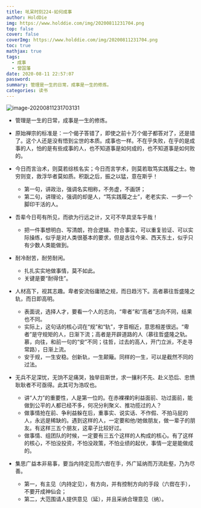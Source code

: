 ```yaml
---
title: 吼呆时刻224-如何成事
author: HoldDie
img: https://www.holddie.com/img/20200811231704.png
top: false
cover: false
coverImg: https://www.holddie.com/img/20200811231704.png
toc: true
mathjax: true
tags:
  - 成事
  - 曾国藩
date: 2020-08-11 22:57:07
password:
summary: 管理是一生的日常，成事是一生的修炼。
categories: 读书
---
```


![image-20200811231703131](https://www.holddie.com/img/20200811231704.png)

- 管理是一生的日常，成事是一生的修炼。
- 原始禅宗的标准是：一个偈子答错了，即使之前十万个偈子都答对了，还是错了。这个人还是没有悟到尘世的本质。成事也一样。不在乎失败，在乎的是成事的人，怕的是有些成事的人，也不知道事是如何成的，也不知道事是如何败的。

- 今日而言治术，则莫若综核名实；今日而言学术，则莫若取笃实践履之士。物穷则变，救浮华者莫如质。积翫之后，振之以猛，意在斯乎！
  - 第一句，讲政治，强调名实相称，不务虚，不画饼；
  - 第二句，讲理论，强调的却是人，“笃实践履之士”，老老实实、一步一个脚印干活的人。
- 吾辈今日苟有所见，而欲为行远之计，又可不早具坚车乎哉！
  - 把一件事想明白、写清朗，符合逻辑、符合事实，可以重复验证、可以实际操练，似乎是对人类很基本的要求，但是古往今来、西天东土，似乎只有少数人类能做到。
- 耐冷耐苦，耐劳耐闲。
  - 扎扎实实地做事情，莫不如此。
  - 关键是要“耐得住”。
- 人材高下，视其志趣。卑者安流俗庸陋之规，而日趋污下。高者慕往哲盛隆之轨，而日即高明。
  - 表面说，选择人才，要看一个人的志向，“卑者”和“高者”志向不同，结果也不同。
  - 实际上，这句话的核心词在“规”和“轨”，字音相近，意思相差很远。“卑者”是守规矩的人，日渐下流；高者是开辟道路的人（慕往哲盛隆之轨。慕，向往，和前一句的“安”不同；往哲，过去的高人，开门立派，不走寻常路），日渐上流。
  - 安于规，一生安稳。创新轨，一生颠簸。同样的一生，可以是截然不同的过法。
- 无兵不足深忧，无饷不足痛哭，独举目斯世，求一攘利不先、赴义恐后、忠愤耿耿者不可亟得。此其可为浩叹也。
  - 讲“人力”的重要性，人是第一位的。在赤裸裸的利益面前、功过面前，能做到公平的人都已经不多，何况分利聚义、推功揽过的人？
  - 做事情抢在前、争利益躲在后，重事实、说实话、不作假、不拍马屁的人，永远是稀缺的。遇到这样的人，一定要和他/她做朋友，做一辈子的朋友。有这样三五个朋友，这辈子比较好过。
  - 做事情、组团队的时候，一定要有三五个这样的人构成的核心。有了这样的核心，不怕没投资，不怕没政策，不怕业绩的起伏，事情一定是能做成的。
- 集思广益本非易事，要当内持定见而六辔在手，外广延纳而万流赴壑，乃为尽善。
  - 第一，有主见（内持定见），有方向，并有控制方向的手段（六辔在手），不要开成神仙会；
  - 第二，大范围请人提供意见（延），并且采纳合理意见（纳）。

